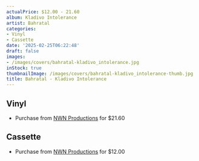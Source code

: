 ```yaml
---
actualPrice: $12.00 - 21.60
album: Kladivo Intolerance
artist: Bahratal
categories:
- Vinyl
- Cassette
date: '2025-02-25T06:22:48'
draft: false
images:
- /images/covers/bahratal-kladivo_intolerance.jpg
inStock: true
thumbnailImage: /images/covers/bahratal-kladivo_intolerance-thumb.jpg
title: Bahratal - Kladivo Intolerance
---
```


## Vinyl
* Purchase from [NWN Productions](http://shop.nwnprod.com/index.php?route=product/product&path=75&product_id=34929&sort=pd.name&order=ASC) for $21.60
## Cassette
* Purchase from [NWN Productions](http://shop.nwnprod.com/index.php?route=product/product&path=73&product_id=34930&sort=pd.name&order=ASC) for $12.00
